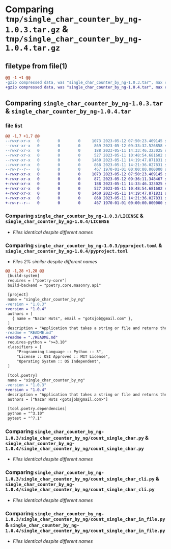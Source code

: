# Comparing `tmp/single_char_counter_by_ng-1.0.3.tar.gz` & `tmp/single_char_counter_by_ng-1.0.4.tar.gz`

## filetype from file(1)

```diff
@@ -1 +1 @@
-gzip compressed data, was "single_char_counter_by_ng-1.0.3.tar", max compression
+gzip compressed data, was "single_char_counter_by_ng-1.0.4.tar", max compression
```

## Comparing `single_char_counter_by_ng-1.0.3.tar` & `single_char_counter_by_ng-1.0.4.tar`

### file list

```diff
@@ -1,7 +1,7 @@
--rwxr-xr-x   0        0        0     1073 2023-05-12 07:50:23.409145 single_char_counter_by_ng-1.0.3/LICENSE
--rwxr-xr-x   0        0        0      869 2023-05-12 09:33:32.526858 single_char_counter_by_ng-1.0.3/pyproject.toml
--rwxr-xr-x   0        0        0      188 2023-05-11 14:33:46.323025 single_char_counter_by_ng-1.0.3/single_char_counter_by_ng/__init__.py
--rwxr-xr-x   0        0        0      527 2023-05-11 10:48:54.681602 single_char_counter_by_ng-1.0.3/single_char_counter_by_ng/count_single_char.py
--rwxr-xr-x   0        0        0     1460 2023-05-11 14:19:47.871831 single_char_counter_by_ng-1.0.3/single_char_counter_by_ng/count_single_char_cli.py
--rwxr-xr-x   0        0        0      868 2023-05-11 14:21:36.027831 single_char_counter_by_ng-1.0.3/single_char_counter_by_ng/count_single_char_in_file.py
--rw-r--r--   0        0        0      467 1970-01-01 00:00:00.000000 single_char_counter_by_ng-1.0.3/PKG-INFO
+-rwxr-xr-x   0        0        0     1073 2023-05-12 07:50:23.409145 single_char_counter_by_ng-1.0.4/LICENSE
+-rwxr-xr-x   0        0        0      871 2023-05-12 09:36:11.348467 single_char_counter_by_ng-1.0.4/pyproject.toml
+-rwxr-xr-x   0        0        0      188 2023-05-11 14:33:46.323025 single_char_counter_by_ng-1.0.4/single_char_counter_by_ng/__init__.py
+-rwxr-xr-x   0        0        0      527 2023-05-11 10:48:54.681602 single_char_counter_by_ng-1.0.4/single_char_counter_by_ng/count_single_char.py
+-rwxr-xr-x   0        0        0     1460 2023-05-11 14:19:47.871831 single_char_counter_by_ng-1.0.4/single_char_counter_by_ng/count_single_char_cli.py
+-rwxr-xr-x   0        0        0      868 2023-05-11 14:21:36.027831 single_char_counter_by_ng-1.0.4/single_char_counter_by_ng/count_single_char_in_file.py
+-rw-r--r--   0        0        0      467 1970-01-01 00:00:00.000000 single_char_counter_by_ng-1.0.4/PKG-INFO
```

### Comparing `single_char_counter_by_ng-1.0.3/LICENSE` & `single_char_counter_by_ng-1.0.4/LICENSE`

 * *Files identical despite different names*

### Comparing `single_char_counter_by_ng-1.0.3/pyproject.toml` & `single_char_counter_by_ng-1.0.4/pyproject.toml`

 * *Files 2% similar despite different names*

```diff
@@ -1,28 +1,28 @@
 [build-system]
 requires = ["poetry-core"]
 build-backend = "poetry.core.masonry.api"
 
 [project]
 name = "single_char_counter_by_ng"
-version = "1.0.3"
+version = "1.0.4"
 authors = [
   { name = "Nazar Hots", email = "gotsjob@gmail.com" },
 ]
 description = "Application that takes a string or file and returns the number of all characters in the string or file occurring only once."
-readme = "README.md"
+readme = "./README.md"
 requires-python = ">=3.10"
 classifiers = [
     "Programming Language :: Python :: 3",
     "License :: OSI Approved :: MIT License",
     "Operating System :: OS Independent",
 ]
 
 [tool.poetry]
 name = "single_char_counter_by_ng"
-version = "1.0.3"
+version = "1.0.4"
 description = "Application that takes a string or file and returns the number of all characters in the string or file occurring only once."
 authors = ["Nazar Hots <gotsjob@gmail.com>"]
 
 [tool.poetry.dependencies]
 python = "^3.10"
 pytest = "^7.1"
```

### Comparing `single_char_counter_by_ng-1.0.3/single_char_counter_by_ng/count_single_char.py` & `single_char_counter_by_ng-1.0.4/single_char_counter_by_ng/count_single_char.py`

 * *Files identical despite different names*

### Comparing `single_char_counter_by_ng-1.0.3/single_char_counter_by_ng/count_single_char_cli.py` & `single_char_counter_by_ng-1.0.4/single_char_counter_by_ng/count_single_char_cli.py`

 * *Files identical despite different names*

### Comparing `single_char_counter_by_ng-1.0.3/single_char_counter_by_ng/count_single_char_in_file.py` & `single_char_counter_by_ng-1.0.4/single_char_counter_by_ng/count_single_char_in_file.py`

 * *Files identical despite different names*

